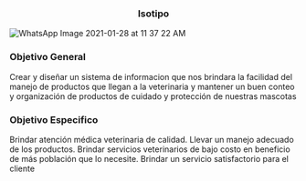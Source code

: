  
###                                           <center> Isotipo </center>
![WhatsApp Image 2021-01-28 at 11 37 22 AM](https://user-images.githubusercontent.com/78992994/107841478-37db5400-6d89-11eb-8dc3-e3625c3a3ece.jpeg)
### Objetivo General
 Crear y diseñar un sistema de informacion que nos brindara la facilidad del manejo de productos que llegan a la veterinaria y mantener un buen conteo y organización de productos de cuidado y protección de nuestras mascotas

### Objetivo Especifico
 Brindar atención médica veterinaria de calidad.
Llevar un manejo adecuado de los productos. 
Brindar servicios veterinarios de bajo costo en beneficio de más población que lo necesite. 
Brindar un servicio satisfactorio para el cliente

<!--
**the-boutique-pets/the-boutique-pets** is a ✨ _special_ ✨ repository because its `README.md` (this file) appears on your GitHub profile.

Here are some ideas to get you started:

- 🔭 I’m currently working on ...
- 🌱 I’m currently learning ...
- 👯 I’m looking to collaborate on ...
- 🤔 I’m looking for help with ...
- 💬 Ask me about ...
- 📫 How to reach me: ...
- 😄 Pronouns: ...
- ⚡ Fun fact: ...
-->

